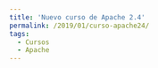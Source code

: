 ```yaml
---
title: 'Nuevo curso de Apache 2.4'
permalink: /2019/01/curso-apache24/
tags:
  - Cursos
  - Apache
---
```

